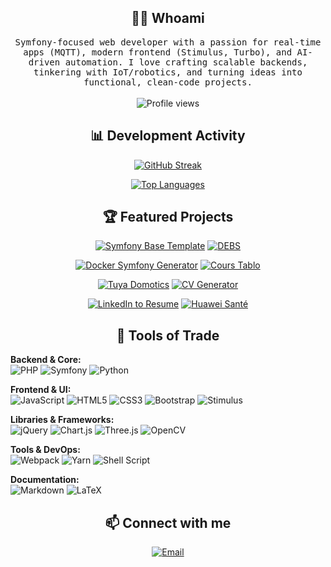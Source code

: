 <h2 align="center">👨‍💻 Whoami</h2>
<p align="center">
  <samp>Symfony-focused web developer with a passion for real-time apps (MQTT), modern frontend (Stimulus, Turbo), and AI-driven automation. I love crafting scalable backends, tinkering with IoT/robotics, and turning ideas into functional, clean-code projects.</samp>
  <br><br>
  <img src="https://komarev.com/ghpvc/?username=cadot-eu" alt="Profile views" />
</p>

<h2 align="center">📊 Development Activity</h2>
<div align="center">
  
[![GitHub Streak](https://streak-stats.demolab.com/?user=cadot-eu&theme=dark)](https://git.io/streak-stats)

[![Top Languages](https://github-readme-stats.vercel.app/api/top-langs/?username=cadot-eu&layout=compact&theme=dark&langs_count=8)](https://github.com/anuraghazra/github-readme-stats)

</div>

<h2 align="center">🏆 Featured Projects</h2>
<div align="center">

[![Symfony Base Template](https://github-readme-stats.vercel.app/api/pin/?username=cadot-eu&repo=base&theme=dark)](https://github.com/cadot-eu/base)
[![DEBS](https://github-readme-stats.vercel.app/api/pin/?username=cadot-eu&repo=debs&theme=dark)](https://github.com/cadot-eu/debs)

[![Docker Symfony Generator](https://github-readme-stats.vercel.app/api/pin/?username=cadot-eu&repo=generate_docker_image_symfony&theme=dark)](https://github.com/cadot-eu/generate_docker_image_symfony)
[![Cours Tablo](https://github-readme-stats.vercel.app/api/pin/?username=cadot-eu&repo=cours_tablo&theme=dark)](https://github.com/cadot-eu/cours_tablo)

[![Tuya Domotics](https://github-readme-stats.vercel.app/api/pin/?username=cadot-eu&repo=tuyadomotic&theme=dark)](https://github.com/cadot-eu/tuyadomotic)
[![CV Generator](https://github-readme-stats.vercel.app/api/pin/?username=cadot-eu&repo=cv&theme=dark)](https://github.com/cadot-eu/cv)

[![LinkedIn to Resume](https://github-readme-stats.vercel.app/api/pin/?username=cadot-eu&repo=linkedinToResume&theme=dark)](https://github.com/cadot-eu/linkedinToResume)
[![Huawei Santé](https://github-readme-stats.vercel.app/api/pin/?username=cadot-eu&repo=huawei_sante&theme=dark)](https://github.com/cadot-eu/huawei_sante)

</div>

<h2 align="center">🔭 Tools of Trade</h2>
<p align="center">

**Backend & Core:**
<br>
![PHP](https://img.shields.io/badge/php-%23777BB4.svg?style=for-the-badge&logo=php&logoColor=white)
![Symfony](https://img.shields.io/badge/symfony-%23000000.svg?style=for-the-badge&logo=symfony&logoColor=white)
![Python](https://img.shields.io/badge/python-3670A0?style=for-the-badge&logo=python&logoColor=ffdd54)

**Frontend & UI:**
<br>
![JavaScript](https://img.shields.io/badge/javascript-%23323330.svg?style=for-the-badge&logo=javascript&logoColor=%23F7DF1E)
![HTML5](https://img.shields.io/badge/html5-%23E34F26.svg?style=for-the-badge&logo=html5&logoColor=white)
![CSS3](https://img.shields.io/badge/css3-%231572B6.svg?style=for-the-badge&logo=css3&logoColor=white)
![Bootstrap](https://img.shields.io/badge/bootstrap-%23563D7C.svg?style=for-the-badge&logo=bootstrap&logoColor=white)
![Stimulus](https://img.shields.io/badge/stimulus-%23E34F26.svg?style=for-the-badge&logo=stimulus&logoColor=white)

**Libraries & Frameworks:**
<br>
![jQuery](https://img.shields.io/badge/jquery-%230769AD.svg?style=for-the-badge&logo=jquery&logoColor=white)
![Chart.js](https://img.shields.io/badge/chart.js-F5788D.svg?style=for-the-badge&logo=chart.js&logoColor=white)
![Three.js](https://img.shields.io/badge/threejs-black?style=for-the-badge&logo=three.js&logoColor=white)
![OpenCV](https://img.shields.io/badge/opencv-%23white.svg?style=for-the-badge&logo=opencv&logoColor=white)

**Tools & DevOps:**
<br>
![Webpack](https://img.shields.io/badge/webpack-%238DD6F9.svg?style=for-the-badge&logo=webpack&logoColor=black)
![Yarn](https://img.shields.io/badge/yarn-%232C8EBB.svg?style=for-the-badge&logo=yarn&logoColor=white)
![Shell Script](https://img.shields.io/badge/shell_script-%23121011.svg?style=for-the-badge&logo=gnu-bash&logoColor=white)

**Documentation:**
<br>
![Markdown](https://img.shields.io/badge/markdown-%23000000.svg?style=for-the-badge&logo=markdown&logoColor=white)
![LaTeX](https://img.shields.io/badge/latex-%23008080.svg?style=for-the-badge&logo=latex&logoColor=white)

</p>

<h2 align="center">📫 Connect with me</h2>
<p align="center">
  <a href="mailto:contact@cadot.eu">
    <img src="https://img.shields.io/badge/Email-D14836?style=for-the-badge&logo=gmail&logoColor=white" alt="Email"/>
  </a>
</p>
